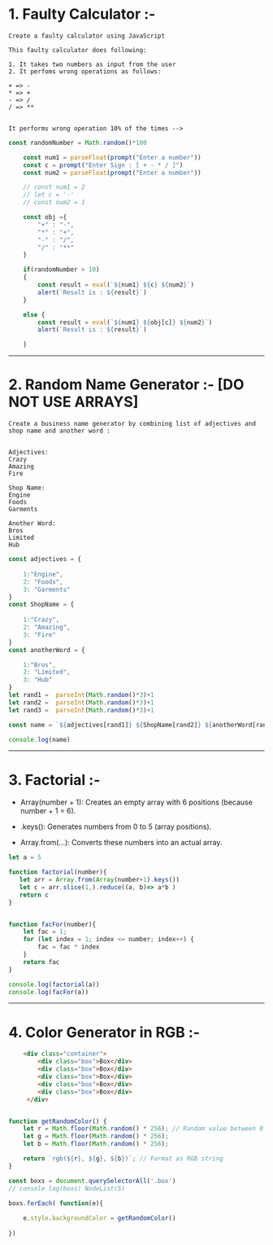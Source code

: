 
# 1. Faulty Calculator :- 
    
    Create a faulty calculator using JavaScript

    This faulty calculator does following:

    1. It takes two numbers as input from the user
    2. It perfoms wrong operations as follows:

    + => -
    * => +
    - => /
    / => **


    It performs wrong operation 10% of the times -->

```js
const randomNumber = Math.random()*100

    const num1 = parseFloat(prompt("Enter a number"))
    const c = prompt("Enter Sign : [ + - * / ]")
    const num2 = parseFloat(prompt("Enter a number"))

    // const num1 = 2
    // let c = '-'
    // const num2 = 1

    const obj ={
        "+" : "-",
        "*" : "+",
        "-" : "/",
        "/" : "**"
    }

    if(randomNumber > 10)
    {
        const result = eval(`${num1} ${c} ${num2}`)
        alert(`Result is : ${result}`) 
    }

    else {
        const result = eval(`${num1} ${obj[c]} ${num2}`)
        alert(`Result is : ${result}`) 

    }
```

***
# 2. Random Name Generator :-  [DO NOT USE ARRAYS]
    Create a business name generator by combining list of adjectives and shop name and another word :


    Adjectives:
    Crazy 
    Amazing
    Fire 

    Shop Name:
    Engine
    Foods
    Garments

    Another Word:
    Bros
    Limited
    Hub

```js
const adjectives = {
    
    1:"Engine",
    2: "Foods",
    3: "Garments"
}
const ShopName = {
      
    1:"Crazy",
    2: "Amazing",
    3: "Fire"
}
const anotherWord = {

    1:"Bros",
    2: "Limited",
    3: "Hub"
}
let rand1 =  parseInt(Math.random()*3)+1
let rand2 =  parseInt(Math.random()*3)+1
let rand3 =  parseInt(Math.random()*3)+1

const name = `${adjectives[rand1]} ${ShopName[rand2]} ${anotherWord[rand3]}`

console.log(name)
```
***

# 3. Factorial :- 



- Array(number + 1): Creates an empty array with 6 positions (because number + 1 = 6).

- .keys(): Generates numbers from 0 to 5 (array positions).

- Array.from(...): Converts these numbers into an actual array.



```js
let a = 5

function factorial(number){
   let arr = Array.from(Array(number+1).keys())
   let c = arr.slice(1,).reduce((a, b)=> a*b )
   return c
}


function facFor(number){
    let fac = 1;
    for (let index = 1; index <= number; index++) {
        fac = fac * index
    }
    return fac
}

console.log(factorial(a))
console.log(facFor(a))
```

***

# 4. Color Generator in RGB :- 

```html
    <div class="container">
        <div class="box">Box</div>
        <div class="box">Box</div>
        <div class="box">Box</div>
        <div class="box">Box</div>
        <div class="box">Box</div>
     </div>
```

```js

function getRandomColor() {
    let r = Math.floor(Math.random() * 256); // Random value between 0-255
    let g = Math.floor(Math.random() * 256);
    let b = Math.floor(Math.random() * 256);

    return `rgb(${r}, ${g}, ${b})`; // Format as RGB string
}

const boxs = document.querySelectorAll('.box')
// console.log(boxs) NodeList(5)

boxs.forEach( function(e){
    
    e.style.backgroundColor = getRandomColor()
    
})
```


